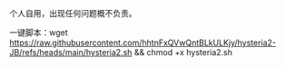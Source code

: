 个人自用，出现任何问题概不负责。

一键脚本：wget https://raw.githubusercontent.com/hhtnFxQVwQntBLkULKjy/hysteria2-JB/refs/heads/main/hysteria2.sh && chmod +x hysteria2.sh
